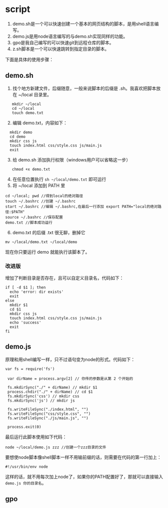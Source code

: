 # script
1. demo.sh是一个可以快速创建一个基本的网页结构的脚本，是用shell语言编写。
2. demo.js是用node语言编写的与demo.sh实现同样的功能。
3. gpo是我自己编写的可以快速git到远程仓库的脚本。
4. z.sh脚本是一个可以快速跳转到指定目录的脚本。

下面是具体的使用步骤：
## demo.sh
1. 找个地方新建文件，后缀随意，一般来说脚本的后缀是 .sh。我喜欢把脚本放在 ~/local 目录里。
```
   mkdir ~/local
   cd ~/local
   touch demo.txt
```
2. 编辑 demo.txt，内容如下：
```
  mkdir demo
  cd demo
  mkdir css js
  touch index.html css/style.css js/main.js
  exit
```
3. 给 demo.sh 添加执行权限（windows用户可以省略这一步）
```
   chmod +x demo.txt
```
4. 在任意位置执行 `sh ~/local/demo.txt` 即可运行
5. 将 ~/local 添加到 PATH 里
```
cd ~/local; pwd //得到local的绝对路径
touch ~/.bashrc //创建 ~/.bashrc
start ~/.bashrc //编辑 ~/.bashrc,在最后一行添加 export PATH="local的绝对路径:$PATH"
source ~/.bashrc //保存配置
demo.txt //脚本成功运行
```
6. demo.txt 的后缀 .txt 很无聊，删掉它
```
mv ~/local/demo.txt ~/local/demo
```
现在你只要运行 demo 就能执行该脚本了。

### 改进版
增加了判断目录是否存在，且可以自定义目录名，代码如下：
```
if [ -d $1 ]; then
  echo 'error: dir exists'
  exit
else
  mkdir $1
  cd $1
  mkdir css js
  touch index.html css/style.css js/main.js
  echo 'success'
  exit
fi
```
## demo.js
原理和用shell编写一样，只不过语句变为node的形式。代码如下：
```
var fs = require('fs')

 var dirName = process.argv[2] // 你传的参数是从第 2 个开始的

 fs.mkdirSync("./" + dirName) // mkdir $1
 process.chdir("./" + dirName) // cd $1
 fs.mkdirSync('css') // mkdir css
 fs.mkdirSync('js') // mkdir js

 fs.writeFileSync("./index.html", "")
 fs.writeFileSync("css/style.css", "")
 fs.writeFileSync("./js/main.js", "")

 process.exit(0)
 ```
 最后运行此脚本使用如下代码：
 ```
 node ~/local/demo.js zzz //创建一个zzz目录的文件
 ```
 要想使node脚本像shell脚本一样不用输前缀的话，则需要在代码的第一行加上：
 ```
 #!/usr/bin/env node
 ```
 这样的话，就不用每次加上node了，如果你的PATH配置好了，那就可以直接输入`demo.js 你的目录名`。
 
 ## gpo 
 
